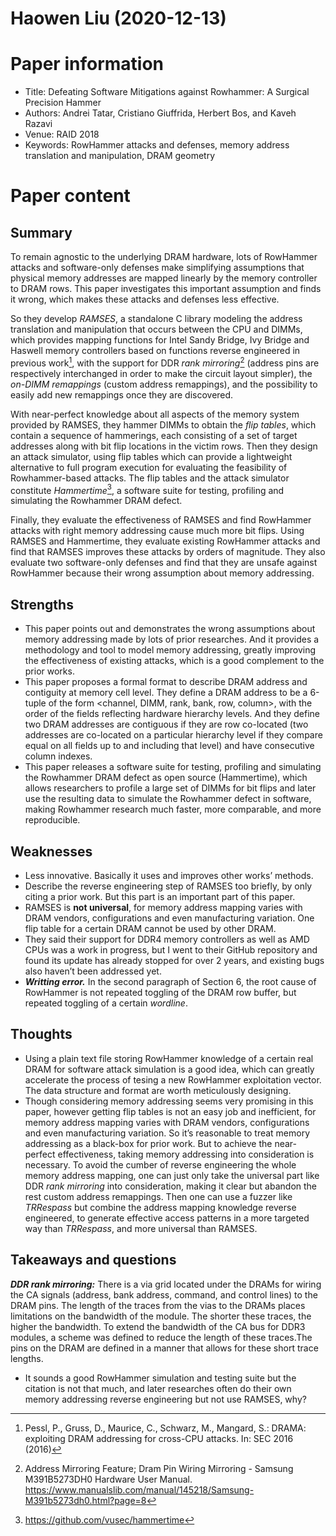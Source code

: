 # Haowen Liu (2020-12-13)

# Paper information

- Title: Defeating Software Mitigations against Rowhammer: A Surgical Precision Hammer
- Authors: Andrei Tatar, Cristiano Giuffrida, Herbert Bos, and Kaveh Razavi
- Venue: RAID 2018
- Keywords: RowHammer attacks and defenses, memory address translation and manipulation, DRAM geometry

# Paper content

## Summary

To remain agnostic to the underlying DRAM hardware, lots of RowHammer attacks and software-only defenses make simplifying assumptions that physical memory addresses are mapped linearly by the memory controller to DRAM rows. This paper investigates this important assumption and finds it wrong, which makes these attacks and defenses less effective. 

So they develop *RAMSES*, a standalone C library modeling the address translation and manipulation that occurs between the CPU and DIMMs, which provides mapping functions for Intel Sandy Bridge, Ivy Bridge and Haswell memory controllers based on functions reverse engineered in previous work[^1], with the support for DDR *rank mirroring*[^2] (address pins are respectively interchanged in order to make the circuit layout simpler), the *on-DIMM remappings* (custom address remappings), and the possibility to easily add new remappings once they are discovered.

With near-perfect knowledge about all aspects of the memory system provided by RAMSES, they hammer DIMMs to obtain the *flip tables*, which contain a sequence of hammerings, each consisting of a set of target addresses along with bit flip locations in the victim rows. Then they design an attack simulator, using flip tables which can provide a lightweight alternative to full program execution for evaluating the feasibility of Rowhammer-based attacks. The flip tables and the attack simulator constitute *Hammertime*[^3], a software suite for testing, profiling and simulating the Rowhammer DRAM defect.

Finally, they evaluate the effectiveness of RAMSES and find RowHammer attacks with right memory addressing cause much more bit flips. Using RAMSES and Hammertime, they evaluate existing RowHammer attacks and find that RAMSES improves these attacks by orders of magnitude. They also evaluate two software-only defenses and find that they are unsafe against RowHammer because their wrong assumption about memory addressing.


## Strengths

- This paper points out and demonstrates the wrong assumptions about memory addressing made by lots of prior researches. And it provides a methodology and tool to model memory addressing, greatly improving the effectiveness of existing attacks, which is a good complement to the prior works.
- This paper proposes a formal format to describe DRAM address and contiguity at memory cell level. They define a DRAM address to be a 6-tuple of the form <channel, DIMM, rank, bank, row, column>, with the order of the fields reflecting hardware hierarchy levels. And they define two DRAM addresses are contiguous if they are row co-located (two addresses are co-located on a particular hierarchy level if they compare equal on all fields up to and including that level) and have consecutive column indexes.
- This paper releases a software suite for testing, profiling and simulating the Rowhammer DRAM defect as open source (Hammertime), which allows researchers to profile a large set of DIMMs for bit flips and later use the resulting data to simulate the Rowhammer defect in software, making Rowhammer research much faster, more comparable, and more reproducible.

## Weaknesses

- Less innovative. Basically it uses and improves other works’ methods.
- Describe the reverse engineering step of RAMSES too briefly, by only citing a prior work. But this part is an important part of this paper.
- RAMSES is **not universal**, for memory address mapping varies with DRAM vendors, configurations and even manufacturing variation. One flip table for a certain DRAM cannot be used by other DRAM.
- They said their support for DDR4 memory controllers as well as AMD CPUs was a work in progress, but I went to their GitHub repository and found its update has already stopped for over 2 years, and existing bugs also haven’t been addressed yet.
- ***Writting error.*** In the second paragraph of Section 6, the root cause of RowHammer is not repeated toggling of the DRAM row buffer, but repeated toggling of a certain *wordline*.

## Thoughts
- Using a plain text file storing RowHammer knowledge of a certain real DRAM for software attack simulation is a good idea, which can greatly accelerate the process of tesing a new RowHammer exploitation vector. The data structure and format are worth meticulously designing.
- Though considering memory addressing seems very promising in this paper, however getting flip tables is not an easy job and inefficient, for memory address mapping varies with DRAM vendors, configurations and even manufacturing variation. So it’s reasonable to treat memory addressing as a black-box for prior work. But to achieve the near-perfect effectiveness, taking memory addressing into consideration is necessary. To avoid the cumber of reverse engineering the whole memory address mapping, one can just only take the universal part like DDR *rank mirroring* into consideration, making it clear but abandon the rest custom address remappings. Then one can use a fuzzer like *TRRespass* but combine the address mapping knowledge reverse engineered, to generate effective access patterns in a more targeted way than *TRRespass*, and more universal than RAMSES.

## Takeaways and questions

***DDR rank mirroring:*** There is a via grid located under the DRAMs for wiring the CA signals (address, bank address, command, and control lines) to the DRAM pins. The length of the traces from the vias to the DRAMs places limitations on the bandwidth of the module. The shorter these traces, the higher the bandwidth. To extend the bandwidth of the CA bus for DDR3 modules, a scheme was defined to reduce the length of these traces.The pins on the DRAM are defined in a manner that allows for these short trace lengths.

- It sounds a good RowHammer simulation and testing suite but the citation is not that much, and later researches often do their own memory addressing reverse engineering but not use RAMSES, why?



[^1]: Pessl, P., Gruss, D., Maurice, C., Schwarz, M., Mangard, S.: DRAMA: exploiting DRAM addressing for cross-CPU attacks. In: SEC 2016 (2016)
[^2]: Address Mirroring Feature; Dram Pin Wiring Mirroring - Samsung M391B5273DH0 Hardware User Manual. https://www.manualslib.com/manual/145218/Samsung-M391b5273dh0.html?page=8
[^3]: https://github.com/vusec/hammertime
